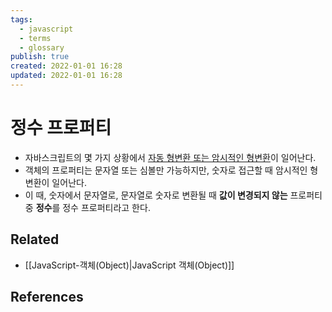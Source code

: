 ```yaml
---
tags:
  - javascript
  - terms
  - glossary
publish: true
created: 2022-01-01 16:28
updated: 2022-01-01 16:28
---
```


# 정수 프로퍼티

- 자바스크립트의 몇 가지 상황에서 [자동 형변환 또는 암시적인 형변환](https://developer.mozilla.org/en-US/docs/Glossary/Type_coercion)이 일어난다.
- 객체의 프로퍼티는 문자열 또는 심볼만 가능하지만, 숫자로 접근할 때 암시적인 형변환이 일어난다.
- 이 때, 숫자에서 문자열로, 문자열로 숫자로 변환될 때 **값이 변경되지 않는** 프로퍼티 중 **정수**를 정수 프로퍼티라고 한다.

## Related

- [[JavaScript-객체(Object)|JavaScript 객체(Object)]]

## References
